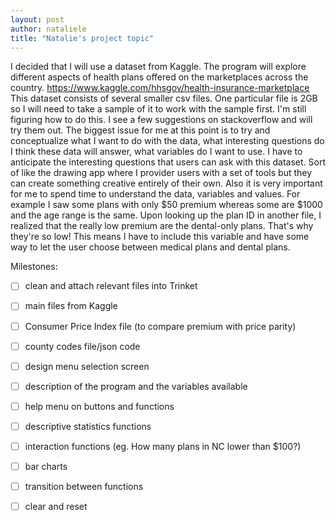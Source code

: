 ```yaml
---
layout: post
author: nataliele
title: "Natalie's project topic"
---
```


I decided that I will use a dataset from Kaggle. The program will explore different aspects of health plans offered on the marketplaces across the country.
https://www.kaggle.com/hhsgov/health-insurance-marketplace
This dataset consists of several smaller csv files. One particular file is 2GB so I will need to take a sample of it to work with the sample first. I'm still figuring how to do this. I see a few suggestions on stackoverflow and will try them out.
The biggest issue for me at this point is to try and conceptualize what I want to do with the data, what interesting questions do I think these data will answer, what variables do I want to use. I have to anticipate the interesting questions that users can ask with this dataset. Sort of like the drawing app where I provider users with a set of tools but they can create something creative entirely of their own.
Also it is very important for me to spend time to understand the data, variables and values. For example I saw some plans with only $50 premium whereas some are $1000 and the age range is the same. Upon looking up the plan ID in another file, I realized that the really low premium are the dental-only plans. That's why they're so low! This means I have to include this variable and have some way to let the user choose between medical plans and dental plans. 

Milestones:

 - [ ] clean and attach relevant files into Trinket
  - [ ] main files from Kaggle
  - [ ] Consumer Price Index file (to compare premium with price parity)
  - [ ] county codes file/json code
 - [ ] design menu selection screen
 - [ ] description of the program and the variables available
 - [ ] help menu on buttons and functions
 - [ ] descriptive statistics functions
 - [ ] interaction functions (eg. How many plans in NC lower than $100?)
 - [ ] bar charts
 - [ ] transition between functions
 - [ ] clear and reset
 
